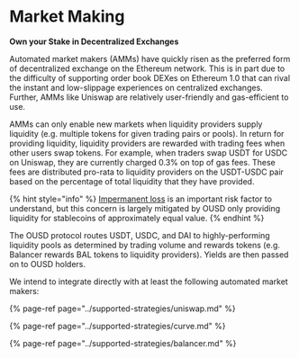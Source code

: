 # Market Making

**Own your Stake in Decentralized Exchanges**

Automated market makers \(AMMs\) have quickly risen as the preferred form of decentralized exchange on the Ethereum network. This is in part due to the difficulty of supporting order book DEXes on Ethereum 1.0 that can rival the instant and low-slippage experiences on centralized exchanges. Further, AMMs like Uniswap are relatively user-friendly and gas-efficient to use.

AMMs can only enable new markets when liquidity providers supply liquidity \(e.g. multiple tokens for given trading pairs or pools\). In return for providing liquidity, liquidity providers are rewarded with trading fees when other users swap tokens. For example, when traders swap USDT for USDC on Uniswap, they are currently charged 0.3% on top of gas fees. These fees are distributed pro-rata to liquidity providers on the USDT-USDC pair based on the percentage of total liquidity that they have provided. 

{% hint style="info" %}
[Impermanent loss](https://medium.com/@pintail/uniswap-a-good-deal-for-liquidity-providers-104c0b6816f2) is an important risk factor to understand, but this concern is largely mitigated by OUSD only providing liquidity for stablecoins of approximately equal value.
{% endhint %}

The OUSD protocol routes USDT, USDC, and DAI to highly-performing liquidity pools as determined by trading volume and rewards tokens \(e.g. Balancer rewards BAL tokens to liquidity providers\). Yields are then passed on to OUSD holders.

We intend to integrate directly with at least the following automated market makers:

{% page-ref page="../supported-strategies/uniswap.md" %}

{% page-ref page="../supported-strategies/curve.md" %}

{% page-ref page="../supported-strategies/balancer.md" %}





